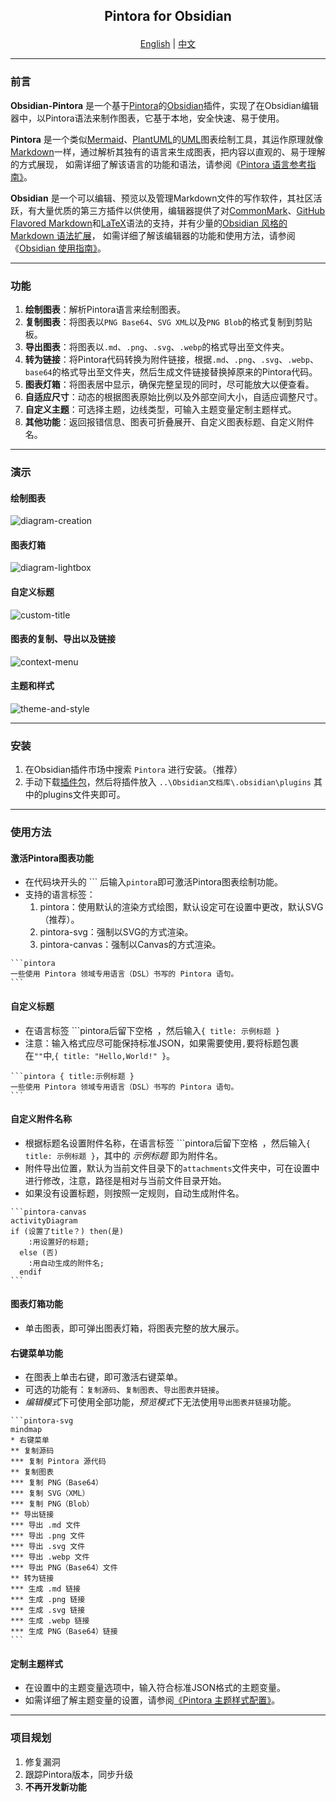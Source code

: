 <h2><p align='center'>Pintora for Obsidian</p></h2>

<p align='center'>
  <a href="./README.md">English</a>
  <span>|</span>
  <a href="./README_ZH.md">中文</a>
</p>

---

### 前言

**Obsidian-Pintora** 是一个基于[Pintora](https://github.com/hikerpig/pintora)的[Obsidian](https://obsidian.md/)插件，实现了在Obsidian编辑器中，以Pintora语法来制作图表，它基于本地，安全快速、易于使用。

**Pintora** 是一个类似[Mermaid](https://github.com/mermaid-js/mermaid)、[PlantUML](https://github.com/plantuml/plantuml)的[UML](https://zh.wikipedia.org/wiki/%E7%BB%9F%E4%B8%80%E5%BB%BA%E6%A8%A1%E8%AF%AD%E8%A8%80)图表绘制工具，其运作原理就像[Markdown](https://spec.commonmark.org/0.31.2/)一样，通过解析其独有的语言来生成图表，把内容以直观的、易于理解的方式展现， 如需详细了解该语言的功能和语法，请参阅《[Pintora 语言参考指南》](https://pintorajs.vercel.app/zh-CN/docs/intro/)。

**Obsidian** 是一个可以编辑、预览以及管理Markdown文件的写作软件，其社区活跃，有大量优质的第三方插件以供使用，编辑器提供了对[CommonMark](https://commonmark.org/)、[GitHub Flavored Markdown](https://github.github.com/gfm/)和[LaTeX](https://www.latex-project.org/)语法的支持，并有少量的[Obsidian 风格的 Markdown 语法扩展](https://publish.obsidian.md/help-zh/%E7%BC%96%E8%BE%91%E4%B8%8E%E6%A0%BC%E5%BC%8F%E5%8C%96/Obsidian+%E9%A3%8E%E6%A0%BC%E7%9A%84+Markdown+%E8%AF%AD%E6%B3%95)， 如需详细了解该编辑器的功能和使用方法，请参阅《[Obsidian 使用指南》](https://publish.obsidian.md/help-zh/%E7%94%B1%E6%AD%A4%E5%BC%80%E5%A7%8B)。

---
### 功能

1. **绘制图表**：解析Pintora语言来绘制图表。
2. **复制图表**：将图表以`PNG Base64`、`SVG XML`以及`PNG Blob`的格式复制到剪贴板。
3. **导出图表**：将图表以`.md`、`.png`、`.svg`、`.webp`的格式导出至文件夹。
4. **转为链接**：将Pintora代码转换为附件链接，根据`.md`、`.png`、`.svg`、`.webp`、`base64`的格式导出至文件夹，然后生成文件链接替换掉原来的Pintora代码。
5. **图表灯箱**：将图表居中显示，确保完整呈现的同时，尽可能放大以便查看。
6. **自适应尺寸**：动态的根据图表原始比例以及外部空间大小，自适应调整尺寸。
7. **自定义主题**：可选择主题，边线类型，可输入主题变量定制主题样式。
8. **其他功能**：返回报错信息、图表可折叠展开、自定义图表标题、自定义附件名。

---
### 演示

#### 绘制图表
![diagram-creation](./img/diagram-creation.gif)
#### 图表灯箱
![diagram-lightbox](./img/diagram-lightbox.gif)
#### 自定义标题
![custom-title](./img/custom-title.gif)
#### 图表的复制、导出以及链接
![context-menu](./img/context-menu.gif)
#### 主题和样式
![theme-and-style](./img/theme-and-style.gif)

---

### 安装

1. 在Obsidian插件市场中搜索 `Pintora` 进行安装。（推荐）
2. 手动下载[插件包](https://github.com/amiaslee/obsidian-pintora/releases/tag/1.0.0)，然后将插件放入 `..\Obsidian文档库\.obsidian\plugins` 其中的plugins文件夹即可。

---
### 使用方法

#### 激活Pintora图表功能
 
   - 在代码块开头的 \`\`\` 后输入`pintora`即可激活Pintora图表绘制功能。
   - 支持的语言标签：
     1. pintora：使用默认的渲染方式绘图，默认设定可在设置中更改，默认SVG（推荐）。
     2. pintora-svg：强制以SVG的方式渲染。
     3. pintora-canvas：强制以Canvas的方式渲染。
~~~
```pintora
一些使用 Pintora 领域专用语言（DSL）书写的 Pintora 语句。
```
~~~
#### 自定义标题

- 在语言标签 \`\`\`pintora后留下空格` `，然后输入`{ title: 示例标题 }`
- 注意：输入格式应尽可能保持标准JSON，如果需要使用`,`要将标题包裹在`""`中,`{ title: "Hello,World!" }`。
~~~
```pintora { title:示例标题 }
一些使用 Pintora 领域专用语言（DSL）书写的 Pintora 语句。
```
~~~
#### 自定义附件名称

- 根据标题名设置附件名称，在语言标签 \`\`\`pintora后留下空格` `，然后输入`{ title: 示例标题 }`，其中的 *示例标题* 即为附件名。
- 附件导出位置，默认为当前文件目录下的`attachments`文件夹中，可在设置中进行修改，注意，路径是相对与当前文件目录开始。
- 如果没有设置标题，则按照一定规则，自动生成附件名。
~~~
```pintora-canvas
activityDiagram
if (设置了title？) then(是)
    :用设置好的标题;
  else (否)
    :用自动生成的附件名;
  endif
```
~~~

#### 图表灯箱功能

- 单击图表，即可弹出图表灯箱，将图表完整的放大展示。

#### 右键菜单功能

- 在图表上单击右键，即可激活右键菜单。
- 可选的功能有：`复制源码`、`复制图表`、`导出图表并链接`。
- *编辑模式*下可使用全部功能，*预览模式*下无法使用`导出图表并链接`功能。
~~~
```pintora-svg
mindmap
* 右键菜单
** 复制源码
*** 复制 Pintora 源代码
** 复制图表
*** 复制 PNG（Base64）
*** 复制 SVG（XML）
*** 复制 PNG（Blob）
** 导出链接
*** 导出 .md 文件
*** 导出 .png 文件
*** 导出 .svg 文件
*** 导出 .webp 文件
*** 导出 PNG（Base64）文件
** 转为链接
*** 生成 .md 链接
*** 生成 .png 链接
*** 生成 .svg 链接
*** 生成 .webp 链接
*** 生成 PNG（Base64）链接
```
~~~

#### 定制主题样式

- 在设置中的主题变量选项中，输入符合标准JSON格式的主题变量。
- 如需详细了解主题变量的设置，请参阅[《Pintora 主题样式配置》](https://pintorajs.vercel.app/zh-CN/docs/configuration/theme/)。

---
### 项目规划

1. 修复漏洞
2. 跟踪Pintora版本，同步升级
3. **不再开发新功能**
